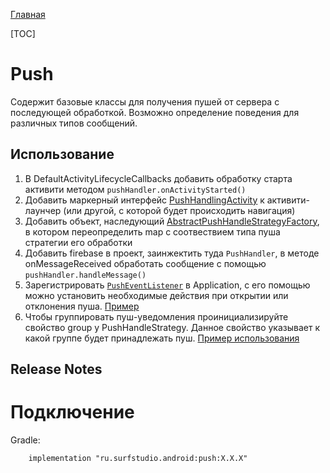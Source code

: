 [Главная](../../docs/main.md)

[TOC]

# Push
Содержит базовые классы для получения пушей от сервера с последующей обработкой. 
Возможно определение поведения для различных типов сообщений.

## Использование

1. В DefaultActivityLifecycleCallbacks добавить обработку старта активити методом
   `pushHandler.onActivityStarted()`
2. Добавить маркерный интерфейс [PushHandlingActivity](src/main/java/ru/surfstudio/android/notification/ui/notification/PushHandlingActivity.kt)
   к активити-лаунчер (или другой, с которой будет происходить навигация)
3. Добавить объект, наследующий [AbstractPushHandleStrategyFactory](src/main/java/ru/surfstudio/android/notification/ui/notification/AbstractPushHandleStrategyFactory.kt),
   в котором переопределить map c соотвествием типа пуша стратегии его обработки
4. Добавить firebase в проект, заинжектить туда `PushHandler`, в методе onMessageReceived обработать сообщение
   с помощью `pushHandler.handleMessage()`
5. Зарегистрировать [`PushEventListener`][pushListener] в Application, с его помощью можно установить необходимые действия при открытии или отклонения пуша. [Пример][pushListenerimpl]
6. Чтобы группировать пуш-уведомления проинициализируйте свойство group у PushHandleStrategy. Данное свойство указывает к какой группе будет принадлежать пуш.
[Пример использования](../../push/sample)

## Release Notes


# Подключение
Gradle:
```
    implementation "ru.surfstudio.android:push:X.X.X"
```

[nm]: ../../push/sample/src/main/java/ru/surfstudio/android/push/sample/app/dagger/NotificationModule.kt
[pushlistener]: src/main/java/ru/surfstudio/android/notification/ui/PushEventListener.kt
[pushListenerimpl]: ../../template/base_feature/src/main/java/ru/surfstudio/standard/application/app/App.kt